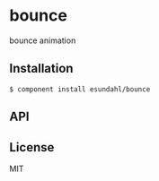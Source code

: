 
# bounce

  bounce animation

## Installation

    $ component install esundahl/bounce

## API

   

## License

  MIT
